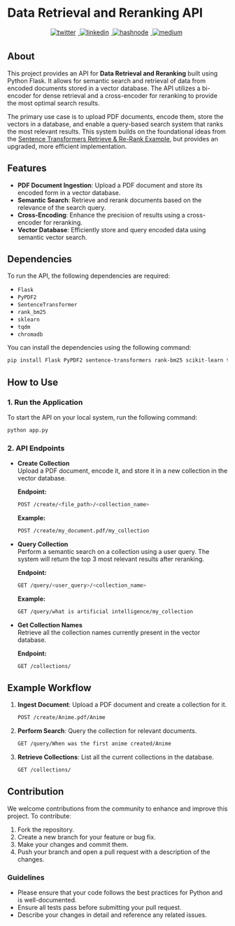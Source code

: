 # Data Retrieval and Reranking API

<div align="center">
<a href="https://twitter.com/jaadui_chirag" target="_blank">
<img src=https://img.shields.io/badge/X-000000?style=for-the-badge&logo=x&logoColor=white alt=twitter style="margin: 0 5px 5px 0;" />
</a>
<a href="https://linkedin.com/in/chirag-vijay-b55b361a5" target="_blank">
<img src=https://img.shields.io/badge/linkedin-%231E77B5.svg?&style=for-the-badge&logo=linkedin&logoColor=white alt=linkedin style="margin: 0 5px 5px 0;" />
</a>
<a href="https://hashnode.com/@chirag4862" target="_blank">
<img src=https://img.shields.io/badge/hashnode-%232962FF.svg?&style=for-the-badge&logo=hashnode&logoColor=white alt=hashnode style="margin: 0 5px 5px 0;" />
</a>
<a href="https://medium.com/@jaadui_chirag" target="_blank">
<img src=https://img.shields.io/badge/medium-%23292929.svg?&style=for-the-badge&logo=medium&logoColor=white alt=medium style="margin: 0 5px 5px 0;" />
</a>  
</div>

## About

This project provides an API for **Data Retrieval and Reranking** built using Python Flask. It allows for semantic search and retrieval of data from encoded documents stored in a vector database. The API utilizes a bi-encoder for dense retrieval and a cross-encoder for reranking to provide the most optimal search results.

The primary use case is to upload PDF documents, encode them, store the vectors in a database, and enable a query-based search system that ranks the most relevant results. This system builds on the foundational ideas from the [Sentence Transformers Retrieve & Re-Rank Example](https://sbert.net/examples/applications/retrieve_rerank/README.html), but provides an upgraded, more efficient implementation.

## Features

- **PDF Document Ingestion**: Upload a PDF document and store its encoded form in a vector database.
- **Semantic Search**: Retrieve and rerank documents based on the relevance of the search query.
- **Cross-Encoding**: Enhance the precision of results using a cross-encoder for reranking.
- **Vector Database**: Efficiently store and query encoded data using semantic vector search.

## Dependencies

To run the API, the following dependencies are required:

- `Flask`
- `PyPDF2`
- `SentenceTransformer`
- `rank_bm25`
- `sklearn`
- `tqdm`
- `chromadb`

You can install the dependencies using the following command:

```bash
pip install Flask PyPDF2 sentence-transformers rank-bm25 scikit-learn tqdm chromadb
```

## How to Use

### 1. Run the Application

To start the API on your local system, run the following command:

```bash
python app.py
```

### 2. API Endpoints

- **Create Collection**  
  Upload a PDF document, encode it, and store it in a new collection in the vector database.

  **Endpoint:**

  ```bash
  POST /create/<file_path>/<collection_name>
  ```

  **Example:**

  ```bash
  POST /create/my_document.pdf/my_collection
  ```

- **Query Collection**  
  Perform a semantic search on a collection using a user query. The system will return the top 3 most relevant results after reranking.

  **Endpoint:**

  ```bash
  GET /query/<user_query>/<collection_name>
  ```

  **Example:**

  ```bash
  GET /query/what is artificial intelligence/my_collection
  ```

- **Get Collection Names**  
  Retrieve all the collection names currently present in the vector database.

  **Endpoint:**

  ```bash
  GET /collections/
  ```

## Example Workflow

1. **Ingest Document**: Upload a PDF document and create a collection for it.

   ```bash
   POST /create/Anime.pdf/Anime
   ```

2. **Perform Search**: Query the collection for relevant documents.

   ```bash
   GET /query/When was the first anime created/Anime
   ```

3. **Retrieve Collections**: List all the current collections in the database.
   ```bash
   GET /collections/
   ```

## Contribution

We welcome contributions from the community to enhance and improve this project. To contribute:

1. Fork the repository.
2. Create a new branch for your feature or bug fix.
3. Make your changes and commit them.
4. Push your branch and open a pull request with a description of the changes.

### Guidelines

- Please ensure that your code follows the best practices for Python and is well-documented.
- Ensure all tests pass before submitting your pull request.
- Describe your changes in detail and reference any related issues.
